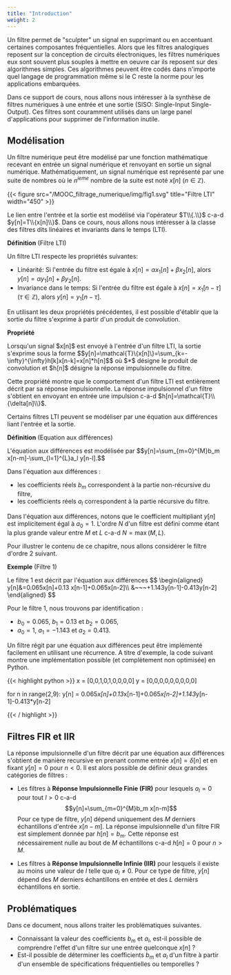 ```yaml
---
title: "Introduction"
weight: 2
---
```



Un filtre permet de "sculpter" un signal en supprimant ou en accentuant certaines composantes fréquentielles. Alors que les filtres analogiques reposent sur la conception de circuits électroniques, les filtres numériques eux sont souvent plus souples à mettre en oeuvre car ils reposent sur des algorithmes simples. Ces algorithmes peuvent être codés dans n'importe quel langage de programmation même si le C reste la norme pour les applications embarquées. 

Dans ce support de cours, nous allons nous intéresser à la synthèse de filtres numériques à une entrée et une sortie (SISO: Single-Input Single-Output). Ces filtres sont couramment utilisés dans un large panel d'applications pour supprimer de l'information inutile.

## Modélisation

Un filtre numérique peut être modélisé par une fonction mathématique recevant en entrée un signal numérique et renvoyant en sortie un signal numérique. Mathématiquement, un signal numérique est représenté par une suite de nombres où le $n^{ieme}$ nombre de la suite est noté $x[n]$ ($n \in \mathbb{Z}$). 

{{< figure src="/MOOC_filtrage_numerique/img/fig1.svg" title="Filtre LTI" width="450" >}}

Le lien entre l'entrée et la sortie est modélisé via l'opérateur $T\\{.\\}$ c-a-d $y[n]=T\\{x[n]\\}$. Dans ce cours, nous allons nous intéresser à la classe des filtres dits linéaires et invariants dans le temps (LTI).


**Définition** (Filtre LTI)
<div class="propriete">
Un filtre LTI respecte les propriétés suivantes:

* Linéarité: Si l'entrée du filtre est égale à $x[n]=\alpha x_1[n]+\beta x_2[n]$, alors $y[n]=\alpha y_1[n]+\beta y_2[n]$.
* Invariance dans le temps: Si l'entrée du filtre est égale à $x[n]=x_1[n-\tau]$ ($\tau \in \mathbb{Z}$), alors $y[n]=y_1[n-\tau]$.
</div>

En utilisant les deux propriétés précédentes, il est possible d'établir que la sortie du filtre s'exprime à partir d'un produit de convolution.

**Propriété**
<div class="propriete">
Lorsqu'un signal $x[n]$ est envoyé à l'entrée d'un filtre LTI, la sortie s'exprime sous la forme
$$y[n]=\mathcal{T}\{x[n]\}=\sum_{k=-\infty}^{\infty}h[k]x[n-k]=x[n]*h[n]$$
où $*$ désigne le produit de convolution et $h[n]$ désigne la réponse impulsionnelle du filtre.
</div>

Cette propriété montre que le comportement d'un filtre LTI est entièrement décrit par sa réponse impulsionnelle. La réponse impulsionnel d'un filtre s'obtient en envoyant en entrée une impulsion c-a-d $h[n]=\mathcal{T}\\{\delta[n]\\}$. 


Certains filtres LTI peuvent se modéliser par une équation aux différences liant l'entrée et la sortie.

**Définition** (Equation aux différences)
<div class="definition" id="eq_dif">
L'équation aux différences est modélisée par 
$$y[n]=\sum_{m=0}^{M}b_m x[n-m]-\sum_{l=1}^{L}a_l y[n-l].$$
</div>

Dans l'équation aux différences :

* les coefficients réels $b_m$ correspondent à la partie non-récursive du filtre,
* les coefficients réels $a_l$ correspondent à la partie récursive du filtre.

Dans l'équation aux différences, notons que le coefficient multipliant $y[n]$ est implicitement égal à $a_0=1$. L'ordre $N$ d'un filtre est défini comme étant la plus grande valeur entre $M$ et $L$ c-a-d $N=\max(M,L)$.

Pour illustrer le contenu de ce chapitre, nous allons considérer le filtre d'ordre 2 suivant.

**Exemple** (Filtre 1)
<div class="exemple">
Le filtre 1 est décrit par l'équation aux différences 
$$
\begin{aligned}
y[n]&=0.065x[n]+0.13 x[n-1]+0.065x[n-2]\\
&~~~+1.143y[n-1]-0.413y[n-2]
\end{aligned}
$$
</div>

Pour le filtre 1, nous trouvons par identification :

* $b_0=0.065$, $b_1=0.13$ et $b_2=0.065$,
* $a_0=1$, $a_1=-1.143$ et $a_2=0.413$.

Un filtre régit par une équation aux différences peut être implémenté facilement en utilisant une récurrence. A titre d'exemple, la code suivant montre une implémentation possible (et complètement non optimisée) en Python.

{{< highlight python >}}
x = [0,0,1,0,1,0,0,0,0]
y = [0,0,0,0,0,0,0,0,0]

for n in range(2,9):
    y[n] = 0.065*x[n]+0.13*x[n-1]+0.065*x[n-2]+1.143*y[n-1]-0.413*y[n-2]

{{< / highlight >}}

## Filtres FIR et IIR

La réponse impulsionnelle d'un filtre décrit par une équation aux différences s'obtient de manière recursive en prenant comme entrée $x[n]=\delta[n]$ et en fixant $y[n]=0$ pour $n<0$. Il est alors possible de définir deux grandes catégories de filtres :

* Les filtres à **Réponse Impulsionnelle Finie (FIR)** pour lesquels $a_l=0$ pour tout $l>0$ c-a-d
$$y[n]=\sum_{m=0}^{M}b_m x[n-m]$$ Pour ce type de filtre, $y[n]$ dépend uniquement des $M$ derniers échantillons d'entrée $x[n-m]$. La réponse impulsionnelle d'un filtre FIR est simplement donnée par 
$h[n]=b_m$. Cette réponse est nécessairement nulle au bout de $M$ échantillons c-a-d $h[n]=0$ pour $n>M$.

* Les filtres à **Réponse Impulsionnelle Infinie (IIR)** pour lesquels il existe au moins une valeur de $l$ telle que $a_l\ne 0$. Pour ce type de filtre, $y[n]$ dépend des $M$ derniers échantillons en entrée et des $L$ dernièrs échantillons en sortie.

## Problématiques

Dans ce document, nous allons traiter les problématiques suivantes.

* Connaissant la valeur des coefficients $b_m$ et $a_l$, est-il possible de comprendre l'effet d'un filtre sur une entrée quelconque $x[n]$ ? 
* Est-il possible de déterminer les coefficients $b_m$ et $a_l$ d'un filtre à partir d'un ensemble de spécifications fréquentielles ou temporelles ?
